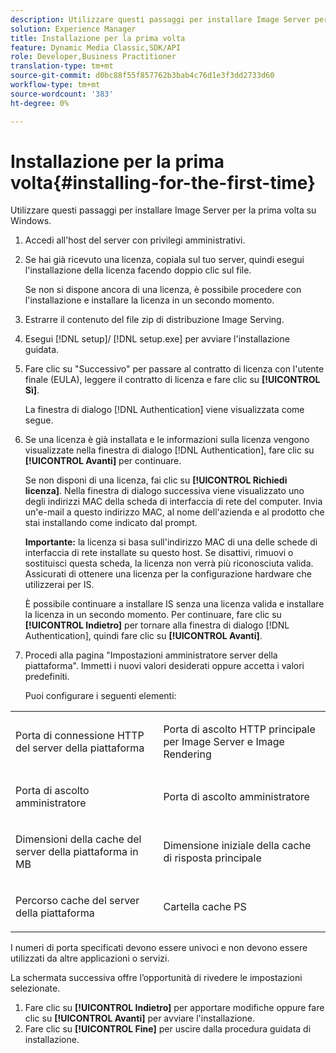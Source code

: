```yaml
---
description: Utilizzare questi passaggi per installare Image Server per la prima volta su Windows.
solution: Experience Manager
title: Installazione per la prima volta
feature: Dynamic Media Classic,SDK/API
role: Developer,Business Practitioner
translation-type: tm+mt
source-git-commit: d0bc88f55f857762b3bab4c76d1e3f3dd2733d60
workflow-type: tm+mt
source-wordcount: '383'
ht-degree: 0%

---
```



# Installazione per la prima volta{#installing-for-the-first-time}

Utilizzare questi passaggi per installare Image Server per la prima volta su Windows.

1. Accedi all&#39;host del server con privilegi amministrativi.
1. Se hai già ricevuto una licenza, copiala sul tuo server, quindi esegui l&#39;installazione della licenza facendo doppio clic sul file.

   Se non si dispone ancora di una licenza, è possibile procedere con l&#39;installazione e installare la licenza in un secondo momento.
1. Estrarre il contenuto del file zip di distribuzione Image Serving.
1. Esegui [!DNL setup]/ [!DNL setup.exe] per avviare l&#39;installazione guidata.
1. Fare clic su &quot;Successivo&quot; per passare al contratto di licenza con l&#39;utente finale (EULA), leggere il contratto di licenza e fare clic su **[!UICONTROL Sì]**.

   La finestra di dialogo [!DNL Authentication] viene visualizzata come segue.
1. Se una licenza è già installata e le informazioni sulla licenza vengono visualizzate nella finestra di dialogo [!DNL Authentication], fare clic su **[!UICONTROL Avanti]** per continuare.

   Se non disponi di una licenza, fai clic su **[!UICONTROL Richiedi licenza]**. Nella finestra di dialogo successiva viene visualizzato uno degli indirizzi MAC della scheda di interfaccia di rete del computer. Invia un&#39;e-mail a questo indirizzo MAC, al nome dell&#39;azienda e al prodotto che stai installando come indicato dal prompt.

   **Importante:** la licenza si basa sull&#39;indirizzo MAC di una delle schede di interfaccia di rete installate su questo host. Se disattivi, rimuovi o sostituisci questa scheda, la licenza non verrà più riconosciuta valida. Assicurati di ottenere una licenza per la configurazione hardware che utilizzerai per IS.

   È possibile continuare a installare IS senza una licenza valida e installare la licenza in un secondo momento. Per continuare, fare clic su **[!UICONTROL Indietro]** per tornare alla finestra di dialogo [!DNL Authentication], quindi fare clic su **[!UICONTROL Avanti]**.
1. Procedi alla pagina &quot;Impostazioni amministratore server della piattaforma&quot;. Immetti i nuovi valori desiderati oppure accetta i valori predefiniti.

   Puoi configurare i seguenti elementi:

<table id="table_AA5D7674BBBE4AD4B373066AEF413FFD"> 
 <tbody> 
  <tr> 
   <td> <p> Porta di connessione HTTP del server della piattaforma </p> </td> 
   <td> <p>Porta di ascolto HTTP principale per Image Server e Image Rendering </p> </td> 
  </tr> 
  <tr> 
   <td> <p> Porta di ascolto amministratore </p> </td> 
   <td> <p>Porta di ascolto amministratore </p> </td> 
  </tr> 
  <tr> 
   <td> <p> Dimensioni della cache del server della piattaforma in MB </p> </td> 
   <td> <p>Dimensione iniziale della cache di risposta principale </p> </td> 
  </tr> 
  <tr> 
   <td> <p> Percorso cache del server della piattaforma </p> </td> 
   <td> <p>Cartella cache PS </p> </td> 
  </tr> 
 </tbody> 
</table>

I numeri di porta specificati devono essere univoci e non devono essere utilizzati da altre applicazioni o servizi.

La schermata successiva offre l’opportunità di rivedere le impostazioni selezionate.
1. Fare clic su **[!UICONTROL Indietro]** per apportare modifiche oppure fare clic su **[!UICONTROL Avanti]** per avviare l&#39;installazione.
1. Fare clic su **[!UICONTROL Fine]** per uscire dalla procedura guidata di installazione.
